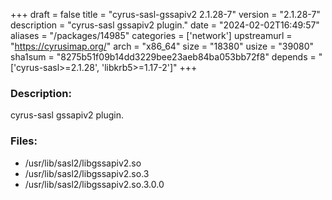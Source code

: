 +++
draft = false
title = "cyrus-sasl-gssapiv2 2.1.28-7"
version = "2.1.28-7"
description = "cyrus-sasl gssapiv2 plugin."
date = "2024-02-02T16:49:57"
aliases = "/packages/14985"
categories = ['network']
upstreamurl = "https://cyrusimap.org/"
arch = "x86_64"
size = "18380"
usize = "39080"
sha1sum = "8275b51f09b14dd3229bee23aeb84ba053bb72f8"
depends = "['cyrus-sasl>=2.1.28', 'libkrb5>=1.17-2']"
+++
### Description: 
cyrus-sasl gssapiv2 plugin.

### Files: 
* /usr/lib/sasl2/libgssapiv2.so
* /usr/lib/sasl2/libgssapiv2.so.3
* /usr/lib/sasl2/libgssapiv2.so.3.0.0
